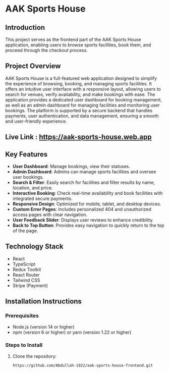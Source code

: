 # AAK Sports House

## Introduction
This project serves as the frontend part of the AAK Sports House application, enabling users to browse sports facilities, book them, and proceed through the checkout process.

## Project Overview
AAK Sports House is a full-featured web application designed to simplify the experience of browsing, booking, and managing sports facilities. It offers an intuitive user interface with a responsive layout, allowing users to search for venues, verify availability, and make bookings with ease. The application provides a dedicated user dashboard for booking management, as well as an admin dashboard for managing facilities and monitoring user bookings. The platform is supported by a secure backend that handles payments, user authentication, and data management, ensuring a smooth and user-friendly experience.

## Live Link : https://aak-sports-house.web.app

## Key Features
- **User Dashboard**: Manage bookings, view their statuses.
- **Admin Dashboard**: Admins can manage sports facilities and oversee user bookings.
- **Search & Filter**: Easily search for facilities and filter results by name, location, and price.
- **Interactive Booking**: Check real-time availability and book facilities with integrated secure payments.
- **Responsive Design**: Optimized for mobile, tablet, and desktop devices.
- **Custom Error Pages**: Includes personalized 404 and unauthorized access pages with clear navigation.
- **User Feedback Slider**: Displays user reviews to enhance credibility.
- **Back to Top Button**: Provides easy navigation to quickly return to the top of the page.

## Technology Stack
- React
- TypeScript
- Redux Toolkit
- React Router
- Tailwind CSS
- Stripe (Payment)

## Installation Instructions

### Prerequisites
- Node.js (version 14 or higher)
- npm (version 6 or higher) or yarn (version 1.22 or higher)

### Steps to Install
1. Clone the repository:
   ```bash
   https://github.com/Abdullah-1922/aak-sports-house-frontend.git
